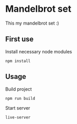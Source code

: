 # Mandelbrot set
This my mandelbrot set :) 



## First use
Install necessary node modules
```shell
npm install
```

## Usage
Build project
```shell
npm run build
```


Start server
```shell
live-server
```